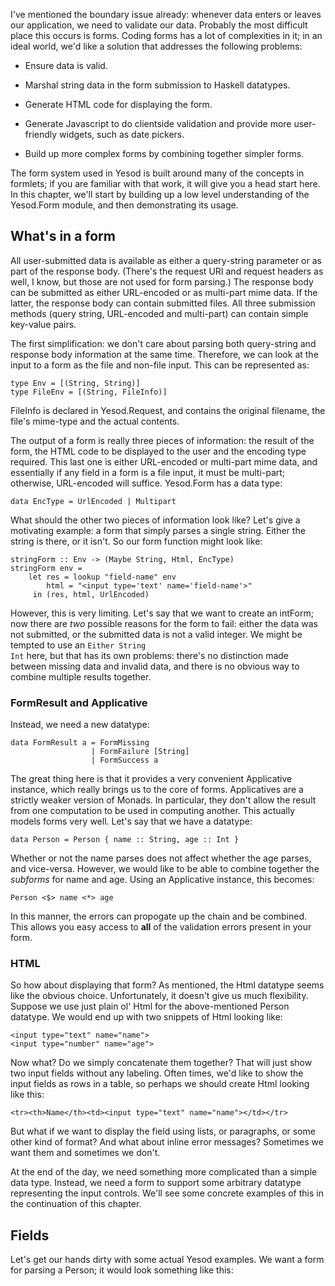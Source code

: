 I've mentioned the boundary issue already: whenever data enters or leaves our application, we need to validate our data. Probably the most difficult place this occurs is forms. Coding forms has a lot of complexities in it; in an ideal world, we'd like a solution that addresses the following problems:

* Ensure data is valid.

* Marshal string data in the form submission to Haskell datatypes.

* Generate HTML code for displaying the form.

* Generate Javascript to do clientside validation and provide more user-friendly widgets, such as date pickers.

* Build up more complex forms by combining together simpler forms.

The form system used in Yesod is built around many of the concepts in formlets; if you are familiar with that work, it will give you a head start here. In this chapter, we'll start by building up a low level understanding of the Yesod.Form module, and then demonstrating its usage.

## What's in a form

All user-submitted data is available as either a query-string parameter or as part of the response body. (There's the request URI and request headers as well, I know, but those are not used for form parsing.) The response body can be submitted as either URL-encoded or as multi-part mime data. If the latter, the response body can contain submitted files. All three submission methods (query string, URL-encoded and multi-part) can contain simple key-value pairs.

The first simplification: we don't care about parsing both query-string and response body information at the same time. Therefore, we can look at the input to a form as the file and non-file input. This can be represented as:

    type Env = [(String, String)]
    type FileEnv = [(String, FileInfo)]

FileInfo is declared in Yesod.Request, and contains the original filename, the file's mime-type and the actual contents.

The output of a form is really three pieces of information: the result of the form, the HTML code to be displayed to the user and the encoding type required. This last one is either URL-encoded or multi-part mime data, and essentially if any field in a form is a file input, it must be multi-part; otherwise, URL-encoded will suffice. Yesod.Form has a data type:

    data EncType = UrlEncoded | Multipart

What should the other two pieces of information look like? Let's give a motivating example: a form that simply parses a single string. Either the string is there, or it isn't. So our form function might look like:

    stringForm :: Env -> (Maybe String, Html, EncType)
    stringForm env =
        let res = lookup "field-name" env
            html = "<input type='text' name='field-name'>"
         in (res, html, UrlEncoded)

However, this is very limiting. Let's say that we want to create an intForm; now there are *two* possible reasons for the form to fail: either the data was not submitted, or the submitted data is not a valid integer. We might be tempted to use an <code>Either String Int</code> here, but that has its own problems: there's no distinction made between missing data and invalid data, and there is no obvious way to combine multiple results together.

### FormResult and Applicative

Instead, we need a new datatype:

    data FormResult a = FormMissing
                      | FormFailure [String]
                      | FormSuccess a

The great thing here is that it provides a very convenient Applicative instance, which really brings us to the core of forms. Applicatives are a strictly weaker version of Monads. In particular, they don't allow the result from one computation to be used in computing another. This actually models forms very well. Let's say that we have a datatype:

    data Person = Person { name :: String, age :: Int }

Whether or not the name parses does not affect whether the age parses, and vice-versa. However, we would like to be able to combine together the *subforms* for name and age. Using an Applicative instance, this becomes:

    Person <$> name <*> age

In this manner, the errors can propogate up the chain and be combined. This allows you easy access to **all** of the validation errors present in your form.

### HTML

So how about displaying that form? As mentioned, the Html datatype seems like the obvious choice. Unfortunately, it doesn't give us much flexibility. Suppose we use just plain ol' Html for the above-mentioned Person datatype. We would end up with two snippets of Html looking like:

    <input type="text" name="name">
    <input type="number" name="age">

Now what? Do we simply concatenate them together? That will just show two input fields without any labeling. Often times, we'd like to show the input fields as rows in a table, so perhaps we should create Html looking like this:

    <tr><th>Name</th><td><input type="text" name="name"></td></tr>

But what if we want to display the field using lists, or paragraphs, or some other kind of format? And what about inline error messages? Sometimes we want them and sometimes we don't.

At the end of the day, we need something more complicated than a simple data type. Instead, we need a form to support some arbitrary datatype representing the input controls. We'll see some concrete examples of this in the continuation of this chapter.

## Fields

Let's get our hands dirty with some actual Yesod examples. We want a form for parsing a Person; it would look something like this:
